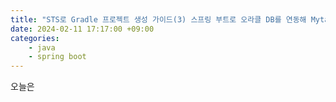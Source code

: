 ```yaml
---
title: "STS로 Gradle 프로젝트 생성 가이드(3) 스프링 부트로 오라클 DB를 연동해 Mytais로 데이터 CRUD"
date: 2024-02-11 17:17:00 +09:00
categories: 
    - java
    - spring boot
---
```

오늘은 





